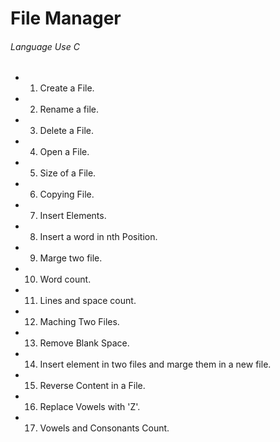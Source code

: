 # File Manager 
###### Language Use C

- 1. Create a File.
- 2. Rename a file.
- 3. Delete a File.
- 4. Open a File.
- 5. Size of a File.
- 6. Copying File.
- 7. Insert Elements.
- 8. Insert a word in nth Position.
- 9. Marge two file.
- 10. Word count.
- 11. Lines and space count.
- 12. Maching Two Files.
- 13. Remove Blank Space.
- 14. Insert element in two files and marge them in a new file.
- 15. Reverse Content in a File.
- 16. Replace Vowels with 'Z'.
- 17. Vowels and Consonants Count.
